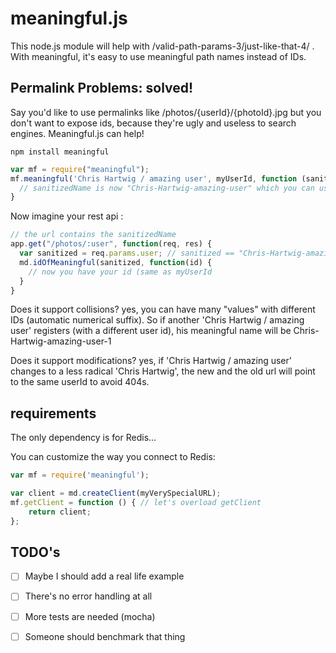 meaningful.js
==========

This node.js module will help with /valid-path-params-3/just-like-that-4/ . With meaningful, it's easy to use meaningful path names instead of IDs.

## Permalink Problems: solved!

Say you'd like to use permalinks like /photos/{userId}/{photoId}.jpg but you don't want to expose ids, because they're 
ugly and useless to search engines. Meaningful.js can help!

```
npm install meaningful
```

```JavaScript
var mf = require("meaningful");
mf.meaningful('Chris Hartwig / amazing user', myUserId, function (sanitizedName) {
  // sanitizedName is now "Chris-Hartwig-amazing-user" which you can use in the url
}
```

Now imagine your rest api :

```JavaScript
// the url contains the sanitizedName
app.get("/photos/:user", function(req, res) {
  var sanitized = req.params.user; // sanitized == "Chris-Hartwig-amazing-user"
  md.idOfMeaningful(sanitized, function(id) {
    // now you have your id (same as myUserId
  }
}
```

Does it support collisions? yes, you can have many "values" with different IDs (automatic numerical suffix).
So if another 'Chris Hartwig / amazing user' registers (with a different user id), his meaningful name will be Chris-Hartwig-amazing-user-1

Does it support modifications? yes, if 'Chris Hartwig / amazing user' changes to a less radical 'Chris Hartwig', the new and the old url will point to the same userId to avoid 404s.

## requirements

The only dependency is for Redis...

You can customize the way you connect to Redis:

```JavaScript
var mf = require('meaningful');

var client = md.createClient(myVerySpecialURL);
mf.getClient = function () { // let's overload getClient
    return client;
};
```

## TODO's

- [ ] Maybe I should add a real life example
- [ ] There's no error handling at all
- [ ] More tests are needed (mocha)
- [ ] Someone should benchmark that thing

